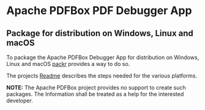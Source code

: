 <!---
  Licensed to the Apache Software Foundation (ASF) under one or more
  contributor license agreements.  See the NOTICE file distributed with
  this work for additional information regarding copyright ownership.
  The ASF licenses this file to You under the Apache License, Version 2.0
  (the "License"); you may not use this file except in compliance with
  the License.  You may obtain a copy of the License at

       http://www.apache.org/licenses/LICENSE-2.0

  Unless required by applicable law or agreed to in writing, software
  distributed under the License is distributed on an "AS IS" BASIS,
  WITHOUT WARRANTIES OR CONDITIONS OF ANY KIND, either express or implied.
  See the License for the specific language governing permissions and
  limitations under the License.
--->

# Apache PDFBox PDF Debugger App

## Package for distribution on Windows, Linux and macOS

To package the Apache PDFBox Debugger App for distribution on Windows, Linux
and macOS [packr](https://github.com/libgdx/packr) provides a way to do so.

The projects [Readme](https://github.com/libgdx/packr#readme) describes the steps needed
for the various platforms.

**NOTE:** The Apache PDFBox project provides no support to create such packages.
The Information shall be treated as a help for the interested developer.
